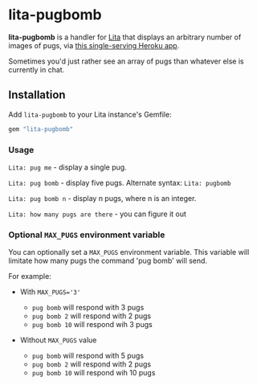 # lita-pugbomb

**lita-pugbomb** is a handler for [Lita](https://github.com/jimmycuadra/lita) that displays an arbitrary number of images of pugs, via [this single-serving Heroku app](http://pugme.herokuapp.com).

Sometimes you'd just rather see an array of pugs than whatever else is currently in chat.

## Installation

Add `lita-pugbomb` to your Lita instance's Gemfile:
``` ruby
gem "lita-pugbomb"
```

### Usage
`Lita: pug me` - display a single pug.

`Lita: pug bomb` - display five pugs. Alternate syntax: `Lita: pugbomb`

`Lita: pug bomb n` - display n pugs, where n is an integer.

`Lita: how many pugs are there` - you can figure it out

### Optional `MAX_PUGS` environment variable

You can optionally set a `MAX_PUGS` environment variable. This variable will limitate how many pugs the command 'pug bomb' will send.

For example:

- With `MAX_PUGS='3'`
  - `pug bomb` will respond with 3 pugs
  - `pug bomb 2` will respond with 2 pugs
  - `pug bomb 10` will respond wih 3 pugs


- Without `MAX_PUGS` value
  - `pug bomb` will respond with 5 pugs
  - `pug bomb 2` will respond with 2 pugs
  - `pug bomb 10` will respond wih 10 pugs
